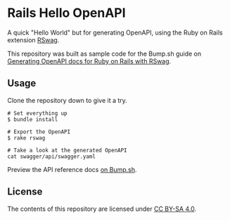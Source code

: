 # Rails Hello OpenAPI

A quick "Hello World" but for generating OpenAPI, using the Ruby on Rails extension [RSwag](https://github.com/rswag/rswag/).

This repository was built as sample code for the Bump.sh guide on [Generating OpenAPI docs for Ruby on Rails with RSwag](https://docs.bump.sh/guides/openapi/code-first-rails/).

## Usage

Clone the repository down to give it a try.

```
# Set everything up
$ bundle install

# Export the OpenAPI
$ rake rswag

# Take a look at the generated OpenAPI
cat swagger/api/swagger.yaml
```

Preview the API reference docs [on Bump.sh](https://bump.sh/bump-examples/hub/code-samples/doc/rails-hello-openapi).

## License

The contents of this repository are licensed under [CC BY-SA
  4.0](./LICENSE_CC-BY-SA-4.0).
